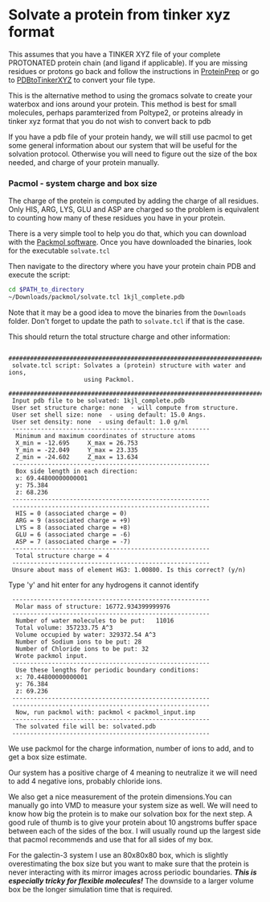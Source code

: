 # Solvate a protein from tinker xyz format

This assumes that you have a TINKER XYZ file of your complete PROTONATED protein chain (and ligand if applicable). If you are missing residues or protons go back and follow the instructions in [ProteinPrep](./ProteinPrep.md) or go to [PDBtoTinkerXYZ](./PDBtoTinkerXYZ.md) to convert your file type.

This is the alternative method to using the gromacs solvate to create your waterbox and ions around your protein. This method is best for small molecules, perhaps paramterized from Poltype2, or proteins already in tinker xyz format that you do not wish to convert back to pdb

If you have a pdb file of your protein handy, we will still use pacmol to get some general information about our system that will be useful for the solvation protocol. Otherwise you will need to figure out the size of the box needed, and charge of your protein manually. 

### Pacmol - system charge and box size
The charge of the protein is computed by adding the charge of all residues. Only HIS, ARG, LYS, GLU and ASP are charged so the problem is equivalent to counting how many of these residues you have in your protein. 

There is a very simple tool to help you do that, which you can download with the [Packmol software](http://m3g.iqm.unicamp.br/packmol/download.shtml). Once you have downloaded the binaries, look for the executable `solvate.tcl`

Then navigate to the directory where you have your protein chain PDB and execute the script:

```sh
cd $PATH_to_directory
~/Downloads/packmol/solvate.tcl 1kjl_complete.pdb

```
Note that it may be a good idea to move the binaries from the `Downloads` folder. Don't forget to update the path to `solvate.tcl` if that is the case. 

This should return the total structure charge and other information:

```
  ###########################################################################
 solvate.tcl script: Solvates a (protein) structure with water and ions,
                     using Packmol. 
 ###########################################################################
 Input pdb file to be solvated: 1kjl_complete.pdb 
 User set structure charge: none  - will compute from structure. 
 User set shell size: none  - using default: 15.0 Angs. 
 User set density: none  - using default: 1.0 g/ml 
 -------------------------------------------------------
  Minimum and maximum coordinates of structure atoms 
  X_min = -12.695     X_max = 26.753 
  Y_min = -22.049     Y_max = 23.335 
  Z_min = -24.602     Z_max = 13.634 
 -------------------------------------------------------
  Box side length in each direction: 
  x: 69.44800000000001 
  y: 75.384 
  z: 68.236 
 -------------------------------------------------------
 -------------------------------------------------------
  HIS = 0 (associated charge = 0) 
  ARG = 9 (associated charge = +9) 
  LYS = 8 (associated charge = +8) 
  GLU = 6 (associated charge = -6) 
  ASP = 7 (associated charge = -7) 
 -------------------------------------------------------
  Total structure charge = 4
 -------------------------------------------------------
 Unsure about mass of element HG3: 1.00800. Is this correct? (y/n)
```


Type 'y' and hit enter for any hydrogens it cannot identify


```
 -------------------------------------------------------
  Molar mass of structure: 16772.934399999976
 -------------------------------------------------------
  Number of water molecules to be put:   11016 
  Total volume: 357233.75 A^3
  Volume occupied by water: 329372.54 A^3 
  Number of Sodium ions to be put: 28
  Number of Chloride ions to be put: 32
  Wrote packmol input. 
 -------------------------------------------------------
  Use these lengths for periodic boundary conditions: 
  x: 70.44800000000001
  y: 76.384
  z: 69.236
 -------------------------------------------------------
 -------------------------------------------------------
  Now, run packmol with: packmol < packmol_input.inp       
 -------------------------------------------------------
  The solvated file will be: solvated.pdb 
 -------------------------------------------------------
```

We use packmol for the charge information, number of ions to add, and to get a box size estimate. 

Our system has a positive charge of 4 meaning to neutralize it we will need to add 4 negative ions, probably chloride ions. 

We also get a nice measurement of the protein dimensions.You can manually go into VMD to measure your system size as well. We will need to know how big the protein is to make our solvation box for the next step. A good rule of thumb is to give your protein about 10 angstroms buffer space between each of the sides of the box. I will usually round up the largest side that pacmol recommends and use that for all sides of my box. 


For the galectin-3 system I use an 80x80x80 box, which is slightly overestimating the box size but you want to make sure that the protein is never interacting with its mirror images across periodic boundaries. ***This is especially tricky for flexible molecules!*** The downside to a larger volume box be the longer simulation time that is required. 

### 







